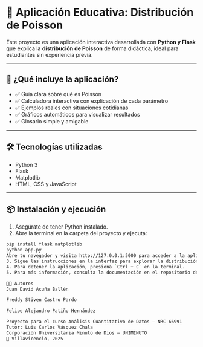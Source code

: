 # 📘 Aplicación Educativa: Distribución de Poisson

Este proyecto es una aplicación interactiva desarrollada con **Python y Flask** que explica la **distribución de Poisson** de forma didáctica, ideal para estudiantes sin experiencia previa.

---

## 🚀 ¿Qué incluye la aplicación?

- ✅ Guía clara sobre qué es Poisson
- ✅ Calculadora interactiva con explicación de cada parámetro
- ✅ Ejemplos reales con situaciones cotidianas
- ✅ Gráficos automáticos para visualizar resultados
- ✅ Glosario simple y amigable

---

## 🛠️ Tecnologías utilizadas

- Python 3
- Flask
- Matplotlib
- HTML, CSS y JavaScript

---

## 📦 Instalación y ejecución

1. Asegúrate de tener Python instalado.
2. Abre la terminal en la carpeta del proyecto y ejecuta:

```bash
pip install flask matplotlib
python app.py
Abre tu navegador y visita http://127.0.0.1:5000 para acceder a la aplicación.
3. Sigue las instrucciones en la interfaz para explorar la distribución de Poisson.
4. Para detener la aplicación, presiona `Ctrl + C` en la terminal.
5. Para más información, consulta la documentación en el repositorio del proyecto.

👨‍🏫 Autores
Juan David Acuña Ballén

Freddy Stiven Castro Pardo

Felipe Alejandro Patiño Hernández

Proyecto para el curso Análisis Cuantitativo de Datos – NRC 66991
Tutor: Luis Carlos Vásquez Chala
Corporación Universitaria Minuto de Dios – UNIMINUTO
📍 Villavicencio, 2025